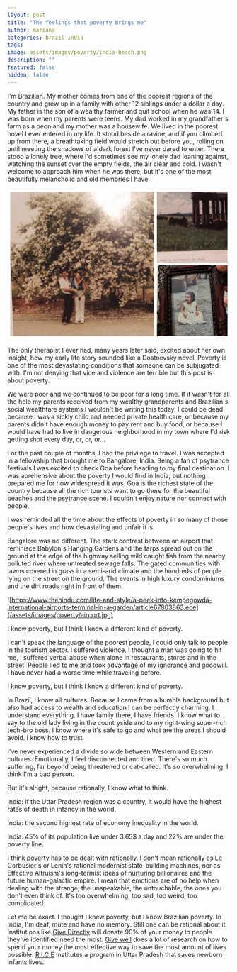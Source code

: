 ```yaml
---
layout: post
title: "The feelings that poverty brings me"
author: mariana
categories: brazil india
tags: 
image: assets/images/poverty/india-beach.png
description: ""
featured: false
hidden: false
---
```


I'm Brazilian. My mother comes from one of the poorest regions of the country and grew up in a family with other 12 siblings under a dollar a day. My father is the son of a wealthy farmer and quit school when he was 14. I was born when my parents were teens. My dad worked in my grandfather's farm as a peon and my mother was a housewife. We lived in the poorest hovel I ever entered in my life. It stood beside a ravine, and if you climbed up from there, a breathtaking field would stretch out before you, rolling on until meeting the shadows of a dark forest I've never dared to enter. There stood a lonely tree, where I'd sometimes see my lonely dad leaning against, watching the sunset over the empty fields, the air clear and cold. I wasn't welcome to approach him when he was there, but it's one of the most beautifully melancholic and old memories I have.

![My Image](/assets/images/poverty/fazenda.JPG)

The only therapist I ever had, many years later said, excited about her own insight, how my early life story sounded like a Dostoevsky novel. Poverty is one of the most devastating conditions that someone can be subjugated with. I'm not denying that vice and violence are terrible but this post is about poverty.

We were poor and we continued to be poor for a long time. If it wasn't for all the help my parents received from my wealthy grandparents and Brazilian's social wealthfare systems I wouldn't be writing this today. I could be dead because I was a sickly child and needed private health care, or because my parents didn't have enough money to pay rent and buy food, or because I would have had to live in dangerous neighborhood in my town where I'd risk getting shot every day, or, or, or...

For the past couple of months, I had the privilege to travel. I was accepted in a fellowship that brought me to Bangalore, India. Being a fan of psytrance festivals I was excited to check Goa before heading to my final destination. I was aprehensive about the poverty I would find in India, but nothing prepared me for how widespread it was. Goa is the richest state of the country because all the rich tourists want to go there for the beautiful beaches and the psytrance scene. I couldn't enjoy nature nor connect with people.

I was reminded all the time about the effects of poverty in so many of those people's lives and how devastating and unfair it is.

Bangalore was no different. The stark contrast between an airport that reminisce Babylon's Hanging Gardens and the tarps spread out on the ground at the edge of the highway selling wild caught fish from the nearby polluted river where untreated sewage falls. The gated communities with lawns covered in grass in a semi-arid climate and the hundreds of people lying on the street on the ground. The events in high luxury condominiums and the dirt roads right in front of them.

![https://www.thehindu.com/life-and-style/a-peek-into-kempegowda-international-airports-terminal-in-a-garden/article67803863.ece](/assets/images/poverty/airport.jpg)

I know poverty, but I think I know a different kind of poverty.

I can't speak the language of the poorest people, I could only talk to people in the tourism sector. I suffered violence, I thought a man was going to hit me, I suffered verbal abuse when alone in restaurants, stores and in the street. People lied to me and took advantage of my ignorance and goodwill. I have never had a worse time while traveling before.

I know poverty, but I think I know a different kind of poverty.

In Brazil, I know all cultures. Because I came from a humble background but also had access to wealth and education I can be perfectly charming. I understand everything. I have family there, I have friends. I know what to say to the old lady living in the countryside and to my right-wing super-rich tech-bro boss. I know where it's safe to go and what are the areas I should avoid. I know how to trust.

I've never experienced a divide so wide between Western and Eastern cultures. Emotionally, I feel disconnected and tired. There's so much suffering, far beyond being threatened or cat-called. It's so overwhelming. I think I'm a bad person.

But it's alright, because rationally, I know what to think.

India: if the Uttar Pradesh region was a country, it would have the highest rates of death in infancy in the world.

India: the second highest rate of economy inequality in the world.

India: 45% of its population live under 3.65$ a day and 22% are under the poverty line.

I think poverty has to be dealt with rationally. I don't mean rationally as Le Corbusier's or Lenin's rational modernist state-building machines, nor as Effective Altruism's long-termist ideas of nurturing billionaires and the future human-galactic empire. I mean that emotions are of no help when dealing with the strange, the unspeakable, the untouchable, the ones you don't even think of. It's too overwhelming, too sad, too weird, too complicated.

Let me be exact. I thought I knew poverty, but I know Brazilian poverty. In India, I'm deaf, mute and have no memory. Still one can be rational about it. Institutions like [Give Directly](givedirectly.org) will donate 90% of your money to people they've identified need the most. [Give well](https://www.givewell.org/) does a lot of research on how to spend your money the most effective way to save the most amount of lives possible. [R.I.C.E](https://riceinstitute.org/) institutes a program in Uttar Pradesh that saves newborn infants lives.
